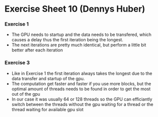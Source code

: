 # Exercise Sheet 10 (Dennys Huber)

### Exercise 1
- The GPU needs to startup and the data needs to be transfered, which causes a delay thus the first iteration being the longest.
- The next iterations are pretty much identical, but perform a little bit better after each iteration

### Exercise 3
- Like in Exercise 1 the first iteration always takes the longest due to the data transfer and startup of the gpu.
- The computation get faster and faster if you use more blocks, but the optimal amount of threads needs to be found in order to get the most out of the gpu
- In our case it was usually 64 or 128 threads so the GPU can efficiantly switch between the threads without the gpu waiting for a thread or the thread waiting for available gpu slot
